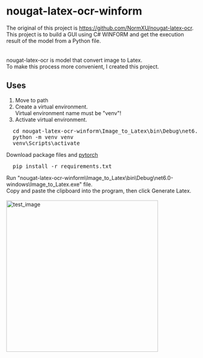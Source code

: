 # nougat-latex-ocr-winform
The original of this project is https://github.com/NormXU/nougat-latex-ocr.
<br>
This project is to build a GUI using C# WINFORM and get the execution result of the model from a Python file.
<br>
<br>
<br>
nougat-latex-ocr is model that convert image to Latex.
<br>
To make this process more convenient, I created this project.

## Uses
1. Move to path
2. Create a virtual environment.
   <br>Virtual environment name must be "venv"!
3. Activate virtual environment.

<pre>
  cd nougat-latex-ocr-winform\Image_to_Latex\bin\Debug\net6.0-windows
  python -m venv venv
  venv\Scripts\activate
</pre>

Download package files and [pytorch](https://pytorch.org/)
<pre>
  pip install -r requirements.txt
</pre>

Run "nougat-latex-ocr-winform\Image_to_Latex\bin\Debug\net6.0-windows\Image_to_Latex.exe" file.<br>
Copy and paste the clipboard into the program, then click Generate Latex.
<br><br>
<img src="https://github.com/dudcjs2779/nougat-latex-ocr-winform/assets/42354230/bc1d2ce5-89f3-4534-b623-f12d6ff35f00" alt="test_image" width="400">


